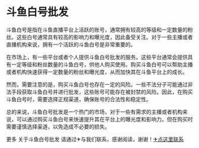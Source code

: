 # 斗鱼白号批发

斗鱼白号是指在斗鱼直播平台上活跃的账号，通常拥有较高的等级和一定数量的粉丝。这些白号通常具有较高的影响力和曝光度，因此备受关注。对于一些主播或者直播机构来说，拥有一个活跃的斗鱼白号是非常重要的。

在市场上，有一些平台或者个人提供斗鱼白号批发的服务。这些平台通常会提供具有一定等级和粉丝数量的斗鱼白号，供他人购买使用。购买斗鱼白号可以帮助主播或者机构快速获得一定数量的粉丝和曝光度，从而加快其在斗鱼平台上的成长。

然而，需要注意的是，购买斗鱼白号也存在一定的风险。一些不法分子可能通过非法手段获取斗鱼白号并进行批发，这些账号可能存在被封禁的风险。因此，在购买斗鱼白号时，需要选择正规渠道，确保账号的合法性和稳定性。

总的来说，斗鱼白号批发是一个热门的市场，对于一些有需求的主播或者机构来说，可以通过购买斗鱼白号来快速提升其在平台上的曝光度和影响力。但在购买时需要谨慎选择渠道，以免造成不必要的损失。

更多 关于斗鱼白号批发 请通过✈与我们联系，感谢阅读，谢谢！[✈点这里联系](https://ss.k02.cc)